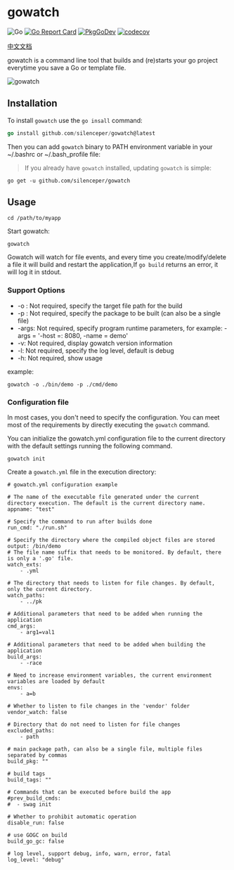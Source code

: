 # gowatch
![Go](https://github.com/silenceper/gowatch/workflows/Go/badge.svg)
[![Go Report Card](https://goreportcard.com/badge/github.com/silenceper/gowatch)](https://goreportcard.com/report/github.com/silenceper/gowatch)
[![PkgGoDev](https://pkg.go.dev/badge/github.com/silenceper/gowatch)](https://pkg.go.dev/github.com/silenceper/gowatch)
[![codecov](https://codecov.io/gh/silenceper/gowatch/branch/master/graph/badge.svg)](https://codecov.io/gh/silenceper/gowatch)

[中文文档](./README_ZH_CN.md)

gowatch is a command line tool that builds and (re)starts your go project everytime you save a Go or template file.

![gowatch](./screenshot/gowatch.png)

## Installation
To install `gowatch` use the `go insall` command:

```go
go install github.com/silenceper/gowatch@latest
```

Then you can add `gowatch` binary to PATH environment variable in your ~/.bashrc or ~/.bash_profile file:

>If you already have `gowatch` installed, updating `gowatch` is simple:

```
go get -u github.com/silenceper/gowatch
```
## Usage
```
cd /path/to/myapp
```
Start gowatch:

```
gowatch
```


Gowatch will watch for file events, and every time you create/modify/delete a file it will build and restart the application,If `go build` returns an error, it will log it in stdout.

### Support Options

- -o : Not required, specify the target file path for the build
- -p : Not required, specify the package to be built (can also be a single file)
- -args: Not required, specify program runtime parameters, for example: -args = '-host =: 8080, -name = demo'
- -v: Not required, display gowatch version information
- -l: Not required, specify the log level, default is debug
- -h: Not required, show usage

example:

`gowatch -o ./bin/demo -p ./cmd/demo`

### Configuration file

In most cases, you don't need to specify the configuration. You can meet most of the requirements by directly executing the `gowatch` command.

You can initialize the gowatch.yml configuration file to the current directory with the default settings running the following command.
```
gowatch init
```
Create a `gowatch.yml` file in the execution directory:
```
# gowatch.yml configuration example

# The name of the executable file generated under the current directory execution. The default is the current directory name.
appname: "test"

# Specify the command to run after builds done
run_cmd: "./run.sh"

# Specify the directory where the compiled object files are stored
output: /bin/demo
# The file name suffix that needs to be monitored. By default, there is only a '.go' file.
watch_exts:
    - .yml

# The directory that needs to listen for file changes. By default, only the current directory.
watch_paths:
    - ../pk

# Additional parameters that need to be added when running the application
cmd_args:
    - arg1=val1

# Additional parameters that need to be added when building the application
build_args:
    - -race

# Need to increase environment variables, the current environment variables are loaded by default
envs:
    - a=b

# Whether to listen to file changes in the 'vendor' folder
vendor_watch: false

# Directory that do not need to listen for file changes
excluded_paths:
    - path

# main package path, can also be a single file, multiple files separated by commas
build_pkg: ""

# build tags
build_tags: ""

# Commands that can be executed before build the app
#prev_build_cmds:
#  - swag init

# Whether to prohibit automatic operation
disable_run: false

# use GOGC on build
build_go_gc: false

# log level, support debug, info, warn, error, fatal
log_level: "debug"
```

